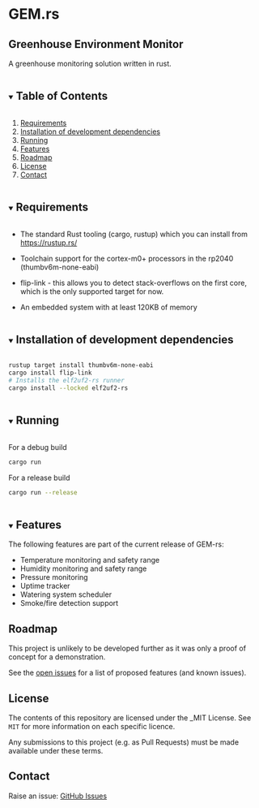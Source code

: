 # GEM.rs
## Greenhouse Environment Monitor
A greenhouse monitoring solution written in rust.

<!-- TABLE OF CONTENTS -->
<details open="open">
  
  <summary><h2 style="display: inline-block">Table of Contents</h2></summary>
  <ol>
    <li><a href="#markdown-header-requirements">Requirements</a></li>
    <li><a href="#installation-of-development-dependencies">Installation of development dependencies</a></li>
    <li><a href="#running">Running</a></li>
    <li><a href="#features">Features</a></li>
    <li><a href="#roadmap">Roadmap</a></li>
    <li><a href="#license">License</a></li>
    <li><a href="#contact">Contact</a></li>
  </ol>
</details>

<!-- Requirements -->
<details open="open">
  <summary><h2 style="display: inline-block" id="requirements">Requirements</h2></summary>
  
- The standard Rust tooling (cargo, rustup) which you can install from https://rustup.rs/

- Toolchain support for the cortex-m0+ processors in the rp2040 (thumbv6m-none-eabi)

- flip-link - this allows you to detect stack-overflows on the first core, which is the only supported target for now.

- An embedded system with at least 120KB of memory

</details>

<!-- Installation of development dependencies -->
<details open="open">
  <summary><h2 style="display: inline-block" id="installation-of-development-dependencies">Installation of development dependencies</h2></summary>

```sh
rustup target install thumbv6m-none-eabi
cargo install flip-link
# Installs the elf2uf2-rs runner
cargo install --locked elf2uf2-rs
```
</details>


<!-- Running -->
<details open="open">
  <summary><h2 style="display: inline-block" id="running">Running</h2></summary>
  
For a debug build
```sh
cargo run
```
For a release build
```sh
cargo run --release
```
</details>

<!-- Features -->
<details open="open">
  <summary><h2 style="display: inline-block" id="features">Features</h2></summary>
  The following features are part of the current release of GEM-rs:

- Temperature monitoring and safety range
- Humidity monitoring and safety range
- Pressure monitoring
- Uptime tracker
- Watering system scheduler
- Smoke/fire detection support
</details>

<!-- ROADMAP -->

## Roadmap

This project is unlikely to be developed further as it was only a proof of concept for a demonstration.

See the [open issues](https://github.com/QPCrummer/GEM-rs/issues) for a list of
proposed features (and known issues).

## License

The contents of this repository are licensed under the _MIT License. 
See `MIT` for more information on each specific licence.

Any submissions to this project (e.g. as Pull Requests) must be made available
under these terms.

## Contact

Raise an issue: [GitHub Issues](https://github.com/QPCrummer/GEM-rs/issues)
